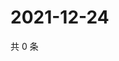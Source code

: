 # 2021-12-24

共 0 条

<!-- BEGIN WEIBO -->
<!-- 最后更新时间 Fri Dec 24 2021 17:15:49 GMT+0800 (China Standard Time) -->

<!-- END WEIBO -->
